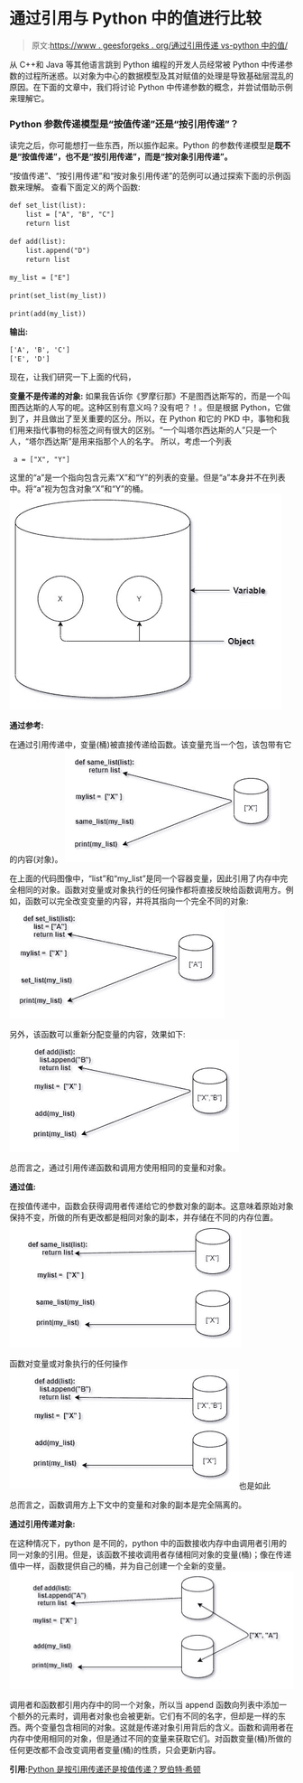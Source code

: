 # 通过引用与 Python 中的值进行比较

> 原文:[https://www . geesforgeks . org/通过引用传递 vs-python 中的值/](https://www.geeksforgeeks.org/pass-by-reference-vs-value-in-python/)

从 C++和 Java 等其他语言跳到 Python 编程的开发人员经常被 Python 中传递参数的过程所迷惑。以对象为中心的数据模型及其对赋值的处理是导致基础层混乱的原因。在下面的文章中，我们将讨论 Python 中传递参数的概念，并尝试借助示例来理解它。

### Python 参数传递模型是“按值传递”还是“按引用传递”？

读完之后，你可能想打一些东西，所以振作起来。Python 的参数传递模型是**既不是“按值传递”，也不是“按引用传递”，而是“按对象引用传递”。**

“按值传递”、“按引用传递”和“按对象引用传递”的范例可以通过探索下面的示例函数来理解。
查看下面定义的两个函数:

```
def set_list(list):
    list = ["A", "B", "C"]
    return list

def add(list):
    list.append("D")
    return list

my_list = ["E"]

print(set_list(my_list))

print(add(my_list))
```

**输出:**

```
['A', 'B', 'C']
['E', 'D']
```

现在，让我们研究一下上面的代码，

**变量不是传递的对象:**
如果我告诉你《罗摩衍那》不是图西达斯写的，而是一个叫图西达斯的人写的呢。这种区别有意义吗？没有吧？！。但是根据 Python，它做到了，并且做出了至关重要的区分。所以，在 Python 和它的 PKD 中，事物和我们用来指代事物的标签之间有很大的区别。“一个叫塔尔西达斯的人”只是一个人，“塔尔西达斯”是用来指那个人的名字。
所以，考虑一个列表

```
 a = ["X", "Y"]
```

这里的“a”是一个指向包含元素“X”和“Y”的列表的变量。但是“a”本身并不在列表中。将“a”视为包含对象“X”和“Y”的桶。
![](img/1bdaf8e27c8410d364dad65f6febc48a.png)

**通过参考:**

在通过引用传递中，变量(桶)被直接传递给函数。该变量充当一个包，该包带有它的内容(对象)。
![](img/39b484c9a85b487f8f30b9f2bf34772e.png)

在上面的代码图像中，“list”和“my_list”是同一个容器变量，因此引用了内存中完全相同的对象。函数对变量或对象执行的任何操作都将直接反映给函数调用方。例如，函数可以完全改变变量的内容，并将其指向一个完全不同的对象:
![](img/dc116625454e84ff2cb9989599e716c6.png)

另外，该函数可以重新分配变量的内容，效果如下:
![](img/45f3318d7169494d090689bee1021d0d.png)

总而言之，通过引用传递函数和调用方使用相同的变量和对象。

**通过值:**

在按值传递中，函数会获得调用者传递给它的参数对象的副本。这意味着原始对象保持不变，所做的所有更改都是相同对象的副本，并存储在不同的内存位置。
![](img/7b297afc863570674ef1ff7a30319c9c.png)

函数对变量或对象执行的任何操作
![](img/7e2199bf5e02421d7a9661aafcb38044.png)也是如此

总而言之，函数调用方上下文中的变量和对象的副本是完全隔离的。

**通过引用传递对象:**

在这种情况下，python 是不同的，python 中的函数接收内存中由调用者引用的同一对象的引用。但是，该函数不接收调用者存储相同对象的变量(桶)；像在传递值中一样，函数提供自己的桶，并为自己创建一个全新的变量。
![](img/182a0c819a5a8c4d06ed33427cb36085.png)

调用者和函数都引用内存中的同一个对象，所以当 append 函数向列表中添加一个额外的元素时，调用者对象也会被更新。它们有不同的名字，但却是一样的东西。两个变量包含相同的对象。这就是传递对象引用背后的含义。函数和调用者在内存中使用相同的对象，但是通过不同的变量来获取它们。对函数变量(桶)所做的任何更改都不会改变调用者变量(桶)的性质，只会更新内容。

**引用:**[Python 是按引用传递还是按值传递？罗伯特·希顿](https://robertheaton.com/2014/02/09/pythons-pass-by-object-reference-as-explained-by-philip-k-dick/)